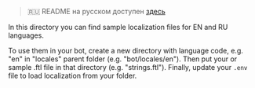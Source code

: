 > 🇷🇺 README на русском доступен [здесь](README.ru.md)

In this directory you can find sample localization files for EN and RU languages.

To use them in your bot, create a new directory with language code, e.g. "en" in "locales" parent folder 
(e.g. "bot/locales/en"). Then put your or sample .ftl file in that directory (e.g. "strings.ftl"). 
Finally, update your `.env` file to load localization from your folder.
